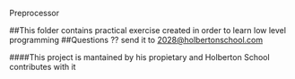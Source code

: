 Preprocessor

##This folder contains practical exercise created in order to learn low level programming
##Questions ?? send it to 2028@holbertonschool.com

####This project is mantained by his propietary and Holberton School contributes with it
